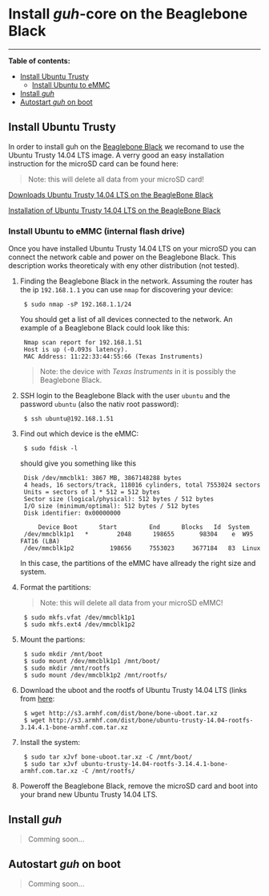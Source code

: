# Install *guh*-core on the Beaglebone Black
--------------------------------------------
**Table of contents:**

* [Install Ubuntu Trusty](https://github.com/guh/guh/wiki/Beaglebone-Black#install-ubuntu-trusty)
    * [Install Ubuntu to eMMC](https://github.com/guh/guh/wiki/Beaglebone-Black#install-ubuntu-to-emmc-internal-flash-drive)
* [Install *guh*](https://github.com/guh/guh/wiki/Beaglebone-Black#install-guh)
* [Autostart *guh* on boot](https://github.com/guh/guh/wiki/Beaglebone-Black#autostart-guh-on-boot)

## Install Ubuntu Trusty
In order to install guh on the [Beaglebone Black](http://beagleboard.org/black) we recomand to use the Ubuntu Trusty 14.04 LTS image. A verry good an easy installation instruction for the microSD card can be found here: 

> Note: this will delete all data from your microSD card!

[Downloads Ubuntu Trusty 14.04 LTS on the BeagleBone Black](http://www.armhf.com/download/)

[Installation of Ubuntu Trusty 14.04 LTS on the BeagleBone Black](http://www.armhf.com/boards/beaglebone-black/bbb-sd-install/)

### Install Ubuntu to eMMC (internal flash drive)
Once you have installed Ubuntu Trusty 14.04 LTS on your microSD you can connect the network cable and power on the Beaglebone Black. This description works theoreticaly with eny other distribution (not tested).

1. Finding the Beaglebone Black in the network. Assuming the router has the ip `192.168.1.1` you can use `nmap` for discovering your device:
    
        $ sudo nmap -sP 192.168.1.1/24
    
    You should get a list of all devices connected to the network. An example of a Beaglebone Black could look like this:
    
        Nmap scan report for 192.168.1.51
        Host is up (-0.093s latency).
        MAC Address: 11:22:33:44:55:66 (Texas Instruments)
        
    > Note: the device with *Texas Instruments* in it is possibly the Beaglebone Black.

2. SSH login to the Beaglebone Black with the user `ubuntu` and the password `ubuntu` (also the nativ root password): 
        
        $ ssh ubuntu@192.168.1.51
        
3. Find out which device is the eMMC:
    
        $ sudo fdisk -l
        
    should give you something like this
    
        Disk /dev/mmcblk1: 3867 MB, 3867148288 bytes
        4 heads, 16 sectors/track, 118016 cylinders, total 7553024 sectors
        Units = sectors of 1 * 512 = 512 bytes
        Sector size (logical/physical): 512 bytes / 512 bytes
        I/O size (minimum/optimal): 512 bytes / 512 bytes
        Disk identifier: 0x00000000
        
            Device Boot      Start         End      Blocks   Id  System
        /dev/mmcblk1p1   *        2048      198655       98304    e  W95 FAT16 (LBA)
        /dev/mmcblk1p2          198656     7553023     3677184   83  Linux

    In this case, the partitions of the eMMC have allready the right size and system.

4. Format the partitions:
    > Note: this will delete all data from your microSD eMMC!
    
        $ sudo mkfs.vfat /dev/mmcblk1p1
        $ sudo mkfs.ext4 /dev/mmcblk1p2
    
5. Mount the partions:
    
        $ sudo mkdir /mnt/boot
        $ sudo mount /dev/mmcblk1p1 /mnt/boot/
        $ sudo mkdir /mnt/rootfs
        $ sudo mount /dev/mmcblk1p2 /mnt/rootfs/
    
6. Download the uboot and the rootfs of Ubuntu Trusty 14.04 LTS (links from [here](http://www.armhf.com/download/):
    
        $ wget http://s3.armhf.com/dist/bone/bone-uboot.tar.xz
        $ wget http://s3.armhf.com/dist/bone/ubuntu-trusty-14.04-rootfs-3.14.4.1-bone-armhf.com.tar.xz
    
7. Install the system:
    
        $ sudo tar xJvf bone-uboot.tar.xz -C /mnt/boot/
        $ sudo tar xJvf ubuntu-trusty-14.04-rootfs-3.14.4.1-bone-armhf.com.tar.xz -C /mnt/rootfs/
    
8. Poweroff the Beaglebone Black, remove the microSD card and boot into your brand new Ubuntu Trusty 14.04 LTS.

## Install *guh*

> Comming soon...

## Autostart *guh* on boot

> Comming soon...










